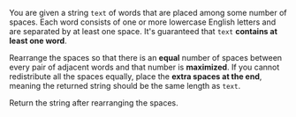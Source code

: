 You are given a string `text` of words that are placed among some number of spaces. Each word consists of one or more lowercase English letters and are separated by at least one space. It's guaranteed that `text` **contains at least one word**.

Rearrange the spaces so that there is an **equal** number of spaces between every pair of adjacent words and that number is **maximized**. If you cannot redistribute all the spaces equally, place the **extra spaces at the end**, meaning the returned string should be the same length as `text`.

Return the string after rearranging the spaces.